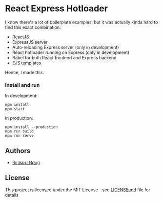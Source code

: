 # React Express Hotloader

I know there's a lot of boilerplate examples, but it was actually kinda hard to find this exact combination:

* ReactJS
* ExpressJS server
* Auto-reloading Express server (only in development)
* React hotloader running on Express (only in development)
* Babel for both React frontend and Express backend
* EJS templates

Hence, I made this.

### Install and run

In development:

```
npm install
npm start
```

In production:

```
npm install --production
npm run build
npm run serve
```

## Authors

* [Richard Gong](http://richgong.com)

## License

This project is licensed under the MIT License - see [LICENSE.md](LICENSE.md) file for details
